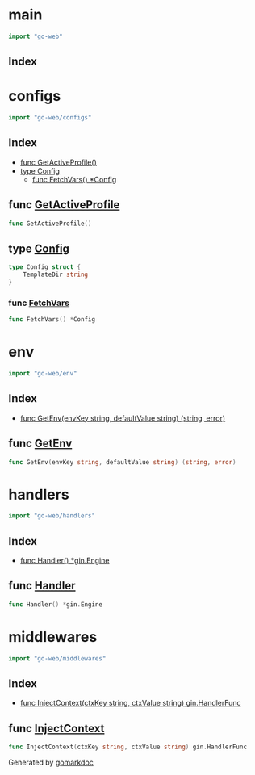 <!-- Code generated by gomarkdoc. DO NOT EDIT -->

# main

```go
import "go-web"
```

## Index

# configs

```go
import "go-web/configs"
```

## Index

- [func GetActiveProfile()](#func-getactiveprofile)
- [type Config](#type-config)
  - [func FetchVars() \*Config](#func-fetchvars)

## func [GetActiveProfile](https://gitlab.com/nodeai/go-web/blob/main/configs/profile.go#L12)

```go
func GetActiveProfile()
```

## type [Config](https://gitlab.com/nodeai/go-web/blob/main/configs/config.go#L8-L10)

```go
type Config struct {
    TemplateDir string
}
```

### func [FetchVars](https://gitlab.com/nodeai/go-web/blob/main/configs/config.go#L20)

```go
func FetchVars() *Config
```

# env

```go
import "go-web/env"
```

## Index

- [func GetEnv(envKey string, defaultValue string) (string, error)](#func-getenv)

## func [GetEnv](https://gitlab.com/nodeai/go-web/blob/main/env/env.go#L15)

```go
func GetEnv(envKey string, defaultValue string) (string, error)
```

# handlers

```go
import "go-web/handlers"
```

## Index

- [func Handler() \*gin.Engine](#func-handler)

## func [Handler](https://gitlab.com/nodeai/go-web/blob/main/handlers/handler.go#L66)

```go
func Handler() *gin.Engine
```

# middlewares

```go
import "go-web/middlewares"
```

## Index

- [func InjectContext(ctxKey string, ctxValue string) gin.HandlerFunc](#func-injectcontext)

## func [InjectContext](https://gitlab.com/nodeai/go-web/blob/main/middlewares/injector.go#L5)

```go
func InjectContext(ctxKey string, ctxValue string) gin.HandlerFunc
```

Generated by [gomarkdoc](https://github.com/princjef/gomarkdoc)
